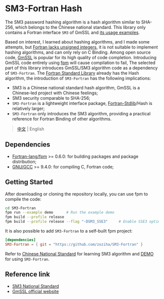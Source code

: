 # SM3-Fortran Hash

The SM3 password hashing algorithm is a hash algorithm similar to SHA-256, which belongs to the Chinese national standard. This library only contains a Fortran interface `SM3` of GmSSL and [its usage examples][7].

Based on interest, I learned about hashing algorithms, and I made some attempts, but [Fortran lacks unsigned integers][1], it is not suitable to implement hashing algorithms, and can only rely on C Binding.
Among open source code, [GmSSL][2] is popular for its high quality of code completion. Introducing GmSSL code entirely using [fpm][3] will cause compilation to fail,
The selected part of this library introduces GmSSL/SM3 algorithm code as a dependency of `SM3-Fortran`. The [Fortran Standard Library][4] already has the Hash algorithm,
the introduction of `SM3-Fortran` has the following implications:

- SM3 is a Chinese national standard hash algorithm, GmSSL is a Chinese-led project with Chinese feelings;
- SM3 security comparable to SHA-256;
- `SM3-Fortran` is a lightweight interface package, [Fortran-Stdlib][4]/Hash is relatively larger;
- `SM3-Fortran` only introduces the SM3 algorithm, providing a practical reference for Fortran Binding of other algorithms.

[1]: https://github.com/j3-fortran/fortran_proposals/issues/2
[2]: https://github.com/guanzhi/GmSSL
[3]: https://github.com/fortran-lang/fpm
[4]: https://github.com/fortran-lang/stdlib

> [中文](./README-CN.md) | English

## Dependencies

- [Fortran-lang/fpm][3] >= 0.6.0: for building packages and package distribution;
- [GNU/GCC][5] >= 9.4.0: for compiling C, Fortran code;

[5]: https://gcc.gnu.org/

## Getting Started

After downloading or cloning the repository locally, you can use fpm to compile the code:

````sh
cd SM3-Fortran
fpm run --example demo      # Run the example demo
fpm build --profile release
fpm build --profile release --flag "-DSM3_SSE3"     # Enable SSE3 optimization
````

It is also possible to add `SM3-Fortran` to a self-built fpm project:

````toml
[dependencies]
SM3-Fortran = { git = "https://github.com/zoziha/SM3-Fortran" }
````

Refer to [Chinese National Standard][6] for learning SM3 algorithm and [DEMO][7] for using `SM3-Fortran`.

[6]: http://www.oscca.gov.cn/sca/xxgk/2010-12/17/1002389/files/302a3ada057c4a73830536d03e683110.pdf
[7]: ./example/demo.f90

## Reference link

- [SM3 National Standard](https://www.oscca.gov.cn/sca/xxgk/2010-12/17/content_1002389.shtml)
- [GmSSL official website](http://gmssl.org/)